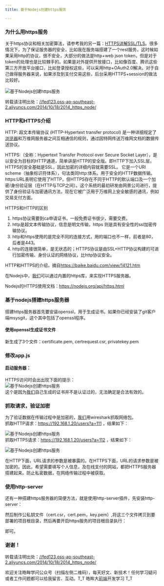 ```yaml
---
title: 基于Nodejs创建https服务

---
```


### [][1]为什么用https服务

关于https协议和相关加密算法，请参考我的另一篇：<a href="//fed123.oss-ap-southeast-2.aliyuncs.com/2014/08/30/2014_https/" target="_blank" rel="external">HTTPS详解SSL/TLS</a>。很多情况下，为了保证服务器的安全，比如我在服务端搭建了一个rest服务，这时候如果采用http的协议，很不安全，大部分的做法是http+web json token，但是对于token的处理也是比较棘手的。如果是对外提供开放接口，比如像百度、腾讯这些第三方开放平台接口，比如登录授权这些，可以采用http+OAuth2.0解决。对于自己做得服务器来说，如果涉及到支付交易这些，后台采用HTTPS+session的做法比较好。  
<a></a>  
![基于Nodejs创建https服务][2]

转载请注明出处：<a href="//fed123.oss-ap-southeast-2.aliyuncs.com/2014/10/18/2014_https_node/" target="_blank" rel="external">//fed123.oss-ap-southeast-2.aliyuncs.com/2014/10/18/2014_https_node/</a>

### [][3]HTTP和HTTPS介绍

HTTP: 超文本传输协议 (HTTP-Hypertext transfer protocol) 是一种详细规定了[浏览器](https://www.w3cdoc.com)和万维网服务器之间互相通信的规则，通过因特网传送万维网文档的数据传送协议。

HTTPS:（全称：Hypertext Transfer Protocol over Secure Socket Layer），是以安全为目标的HTTP通道，简单讲是HTTP的安全版。即HTTP下加入SSL层，HTTPS的安全基础是SSL，因此加密的详细内容就需要SSL。 它是一个URI scheme（抽象标识符体系），句法类同http:体系。用于安全的HTTP数据传输。https:URL表明它使用了HTTP，但HTTPS存在不同于HTTP的默认端口及一个加密/身份验证层（在HTTP与TCP之间）。这个系统的最初研发由网景公司进行，提供了身份验证与加密通讯方法，现在它被广泛用于万维网上安全敏感的通讯，例如交易支付方面。

HTTPS和HTTP的区别

  1. https协议需要到ca申请证书，一般免费证书很少，需要交费。
  2. http是超文本传输协议，信息是明文传输，https 则是具有安全性的ssl加密传输协议。
  3. http和https使用的是完全不同的连接方式，用的端口也不一样，前者是80，后者是443。
  4. http的连接很简单，是无状态的；HTTPS协议是由SSL+HTTP协议构建的可进行加密传输、身份认证的网络协议，比http协议安全。

HTTP和HTTPS的介绍，摘自<a href="https://baike.baidu.com/view/14121.htm" target="_blank" rel="external">https://baike.baidu.com/view/14121.htm</a>

在Nodejs中，[我们](https://www.w3cdoc.com)可以通过内置的https库，来实现HTTPS服务器。

Nodejs的HTTPS使用文档：<a href="https://nodejs.org/api/https.html" target="_blank" rel="external">https://nodejs.org/api/https.html</a>

### [][4]基于nodejs搭建https服务器

搭建https服务器首先要安装openssl，用于生成证书。如果你已经安装了git客户端msysgit，这个其中包括了openssl程序。

#### [][5]使用openssl生成证书文件

新生成了3个文件：certificate.pem, certrequest.csr, privatekey.pem

### [][6]修改app.js

#### [][7]启动服务器：

HTTPS访问时会出出现下面的提示：  
![基于Nodejs创建https服务][8]  
这个是因为[我们](https://www.w3cdoc.com)自己生成的证书并不是认证过的，无法确定是合法有效的。

### [][9]抓取请求，验证加密

为了验证数据在传输过程中是加密的，[我们](https://www.w3cdoc.com)用wireshark抓取网络包。  
抓取HTTP请求：<a href="https://192.168.1.20/users?a=111" target="_blank" rel="external">https://192.168.1.20/users?a=111</a> ，结果如下：

![基于Nodejs创建https服务][10]  
抓取HTTPS请求：<a href="https://192.168.1.20/users?a=112" target="_blank" rel="external">https://192.168.1.20/users?a=112</a> ，结果如下：

![基于Nodejs创建https服务][11]

在HTTP下面，URL请求的参数是被暴露的。在HTTPS下面，URL的请求参数是被加密的。因此，希望需要填写个人信息，及在线支付的网站，都把HTTPS服务器搭建起来。防止私密数据，在网络传输过程中被获取。

### [][12]使用http-server

还有一种搭建https服务器的简便方法，就是使用http-server插件，先安装http-server：

然后制作公私钥文件（cert.csr，cert.pem，key.pem）,将这三个文件拷贝到要部署的项目根目录，然后再要开启https服务的项目根目录执行：

即可。

### [][13]谢谢！

转载请注明出处：<a href="//fed123.oss-ap-southeast-2.aliyuncs.com/2014/10/18/2014_https_node/" target="_blank" rel="external">//fed123.oss-ap-southeast-2.aliyuncs.com/2014/10/18/2014_https_node/</a>

欢迎关注皓眸学问公众号（扫描左侧二维码），每天好文、新技术！任何学习疑问或者工作问题都可以给我留言、互动。T\_T 皓眸大[前端](https://www.w3cdoc.com)开发学习 T\_T

 [1]: //fed123.oss-ap-southeast-2.aliyuncs.com/2014/10/18/2014_https_node/#为什么用https服务 "为什么用https服务"
 [2]: //fed123.oss-ap-southeast-2.aliyuncs.com/wp-content/uploads/2017/08/httpsNode.png
 [3]: //fed123.oss-ap-southeast-2.aliyuncs.com/2014/10/18/2014_https_node/#HTTP和HTTPS介绍 "HTTP和HTTPS介绍"
 [4]: //fed123.oss-ap-southeast-2.aliyuncs.com/2014/10/18/2014_https_node/#基于nodejs搭建https服务器 "基于nodejs搭建https服务器"
 [5]: //fed123.oss-ap-southeast-2.aliyuncs.com/2014/10/18/2014_https_node/#使用openssl生成证书文件 "使用openssl生成证书文件"
 [6]: //fed123.oss-ap-southeast-2.aliyuncs.com/2014/10/18/2014_https_node/#修改app-js "修改app.js"
 [7]: //fed123.oss-ap-southeast-2.aliyuncs.com/2014/10/18/2014_https_node/#启动服务器： "启动服务器："
 [8]: //fed123.oss-ap-southeast-2.aliyuncs.com/wp-content/uploads/2017/08/httpsNode1.png
 [9]: //fed123.oss-ap-southeast-2.aliyuncs.com/2014/10/18/2014_https_node/#抓取请求，验证加密 "抓取请求，验证加密"
 [10]: //fed123.oss-ap-southeast-2.aliyuncs.com/wp-content/uploads/2017/08/httpsNode2.png
 [11]: //fed123.oss-ap-southeast-2.aliyuncs.com/wp-content/uploads/2017/08/httpsNode3.png
 [12]: //fed123.oss-ap-southeast-2.aliyuncs.com/2014/10/18/2014_https_node/#使用http-server "使用http-server"
 [13]: //fed123.oss-ap-southeast-2.aliyuncs.com/2014/10/18/2014_https_node/#谢谢！ "谢谢！"
